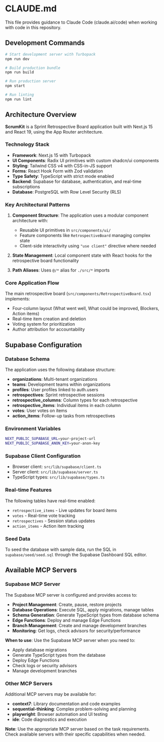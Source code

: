# CLAUDE.md

This file provides guidance to Claude Code (claude.ai/code) when working with code in this repository.

## Development Commands

```bash
# Start development server with Turbopack
npm run dev

# Build production bundle
npm run build

# Run production server
npm start

# Run linting
npm run lint
```

## Architecture Overview

**ScrumKit** is a Sprint Retrospective Board application built with Next.js 15 and React 19, using the App Router architecture.

### Technology Stack

- **Framework**: Next.js 15 with Turbopack
- **UI Components**: Radix UI primitives with custom shadcn/ui components
- **Styling**: Tailwind CSS v4 with CSS-in-JS support
- **Forms**: React Hook Form with Zod validation
- **Type Safety**: TypeScript with strict mode enabled
- **Backend**: Supabase for database, authentication, and real-time subscriptions
- **Database**: PostgreSQL with Row Level Security (RLS)

### Key Architectural Patterns

1. **Component Structure**: The application uses a modular component architecture with:
   - Reusable UI primitives in `src/components/ui/`
   - Feature components like `RetrospectiveBoard` managing complex state
   - Client-side interactivity using `"use client"` directive where needed

2. **State Management**: Local component state with React hooks for the retrospective board functionality

3. **Path Aliases**: Uses `@/*` alias for `./src/*` imports

### Core Application Flow

The main retrospective board (`src/components/RetrospectiveBoard.tsx`) implements:

- Four-column layout (What went well, What could be improved, Blockers, Action items)
- Real-time item creation and deletion
- Voting system for prioritization
- Author attribution for accountability

## Supabase Configuration

### Database Schema

The application uses the following database structure:

- **organizations**: Multi-tenant organizations
- **teams**: Development teams within organizations
- **profiles**: User profiles linked to auth.users
- **retrospectives**: Sprint retrospective sessions
- **retrospective_columns**: Column types for each retrospective
- **retrospective_items**: Individual items in each column
- **votes**: User votes on items
- **action_items**: Follow-up tasks from retrospectives

### Environment Variables

```bash
NEXT_PUBLIC_SUPABASE_URL=your-project-url
NEXT_PUBLIC_SUPABASE_ANON_KEY=your-anon-key
```

### Supabase Client Configuration

- Browser client: `src/lib/supabase/client.ts`
- Server client: `src/lib/supabase/server.ts`
- TypeScript types: `src/lib/supabase/types.ts`

### Real-time Features

The following tables have real-time enabled:
- `retrospective_items` - Live updates for board items
- `votes` - Real-time vote tracking
- `retrospectives` - Session status updates
- `action_items` - Action item tracking

### Seed Data

To seed the database with sample data, run the SQL in `supabase/seed/seed.sql` through the Supabase Dashboard SQL editor.

## Available MCP Servers

### Supabase MCP Server

The Supabase MCP server is configured and provides access to:

- **Project Management**: Create, pause, restore projects
- **Database Operations**: Execute SQL, apply migrations, manage tables
- **Schema Generation**: Generate TypeScript types from database schema
- **Edge Functions**: Deploy and manage Edge Functions
- **Branch Management**: Create and manage development branches
- **Monitoring**: Get logs, check advisors for security/performance

**When to use**: Use the Supabase MCP server when you need to:
- Apply database migrations
- Generate TypeScript types from the database
- Deploy Edge Functions
- Check logs or security advisors
- Manage development branches

### Other MCP Servers

Additional MCP servers may be available for:
- **context7**: Library documentation and code examples
- **sequential-thinking**: Complex problem-solving and planning
- **playwright**: Browser automation and UI testing
- **ide**: Code diagnostics and execution

**Note**: Use the appropriate MCP server based on the task requirements. Check available servers with their specific capabilities when needed.
